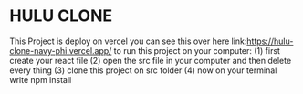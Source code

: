 # HULU CLONE
This Project is deploy on vercel you can see this over here link:https://hulu-clone-navy-phi.vercel.app/
to run this project on your computer:
(1) first create your react file 
(2) open the src file in your computer and then delete every thing 
(3) clone this project on src folder 
(4) now on your terminal write npm install
